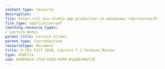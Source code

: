 ```yaml
---
content_type: resource
description: ''
file: https://ol-ocw-studio-app-production.s3.amazonaws.com/courses/8-701-introduction-to-nuclear-and-particle-physics-fall-2020/bb865be41f5d6168929901ad8c86ef2b_MIT8_701f20_lec7.2.pdf
file_type: application/pdf
learning_resource_types:
- Lecture Notes
parent_title: Lecture Slides
parent_type: CourseSection
resourcetype: Document
title: 8.701 Fall 2020, Lecture 7.2 Fermion Masses
type: OCWFile
uid: bb865be4-1f5d-6168-9299-01ad8c86ef2b
---
```

